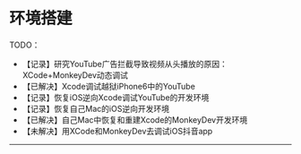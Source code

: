 # 环境搭建

TODO：

* 【记录】研究YouTube广告拦截导致视频从头播放的原因：XCode+MonkeyDev动态调试
* 【已解决】Xcode调试越狱iPhone6中的YouTube
* 【记录】恢复iOS逆向Xcode调试YouTube的开发环境
* 【记录】恢复自己Mac的iOS逆向开发环境
* 【已解决】自己Mac中恢复和重建Xcode的MonkeyDev开发环境
* 【未解决】用XCode和MonkeyDev去调试iOS抖音app

---

